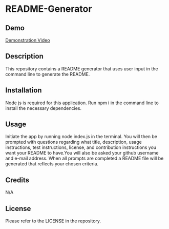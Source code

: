 # README-Generator

## Demo

<a href="https://drive.google.com/file/d/12tacYtw2FWw8refkb6jGOOSUz5Mkb-T1/view">Demonstration Video</a>

## Description

This repository contains a README generator that uses user input in the command line to generate the README.

## Installation

Node js is required for this application. Run npm i in the command line to install the necessary dependencies.

## Usage

Initiate the app by running node index.js in the terminal. You will then be prompted with questions regarding what title, description, usage instructions, test instructions, license, and contribution instructions you want your README to have.You will also be asked your github username and e-mail address. When all prompts are completed a README file will be generated that reflects your chosen criteria.

## Credits

N/A

## License

Please refer to the LICENSE in the repository.
